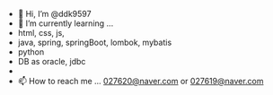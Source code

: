 - 👋 Hi, I’m @ddk9597
- 🌱 I’m currently learning ...
- html, css, js,
- java, spring, springBoot, lombok, mybatis
- python
- DB as oracle, jdbc
- 
- 📫 How to reach me ... 027620@naver.com or 027619@naver.com

<!---
ddk9597/ddk9597 is a ✨ special ✨ repository because its `README.md` (this file) appears on your GitHub profile.
You can click the Preview link to take a look at your changes.
--->
